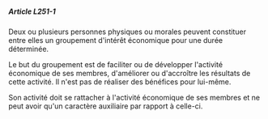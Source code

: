 ##### Article L251-1

Deux ou plusieurs personnes physiques ou morales peuvent constituer entre elles un groupement d'intérêt économique pour une durée déterminée.

Le but du groupement est de faciliter ou de développer l'activité économique de ses membres, d'améliorer ou d'accroître les résultats de cette activité. Il n'est pas de réaliser des bénéfices pour lui-même.

Son activité doit se rattacher à l'activité économique de ses membres et ne peut avoir qu'un caractère auxiliaire par rapport à celle-ci.

